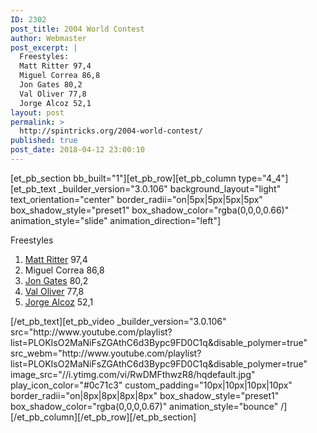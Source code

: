 ```yaml
---
ID: 2302
post_title: 2004 World Contest
author: Webmaster
post_excerpt: |
  Freestyles:
  Matt Ritter 97,4
  Miguel Correa 86,8
  Jon Gates 80,2
  Val Oliver 77,8
  Jorge Alcoz 52,1
layout: post
permalink: >
  http://spintricks.org/2004-world-contest/
published: true
post_date: 2018-04-12 23:00:10
---
```

[et_pb_section bb_built="1"][et_pb_row][et_pb_column type="4_4"][et_pb_text _builder_version="3.0.106" background_layout="light" text_orientation="center" border_radii="on|5px|5px|5px|5px" box_shadow_style="preset1" box_shadow_color="rgba(0,0,0,0.66)" animation_style="slide" animation_direction="left"]

Freestyles
<ol>
 	<li><a href="/category/spinners/matt-ritter">Matt Ritter</a> 97,4</li>
 	<li>Miguel Correa 86,8</li>
 	<li><a href="/category/spinners/j.gates">Jon Gates</a> 80,2</li>
 	<li><a href="/category/spinners/valerieyo7">Val Oliver</a> 77,8</li>
 	<li><a href="/category/spinners/ta0">Jorge Alcoz</a> 52,1</li>
</ol>
[/et_pb_text][et_pb_video _builder_version="3.0.106" src="http://www.youtube.com/playlist?list=PLOKIsO2MaNiFsZGAthC6d3Bypc9FD0C1q&amp;disable_polymer=true" src_webm="http://www.youtube.com/playlist?list=PLOKIsO2MaNiFsZGAthC6d3Bypc9FD0C1q&amp;disable_polymer=true" image_src="//i.ytimg.com/vi/RwDMFthwzR8/hqdefault.jpg" play_icon_color="#0c71c3" custom_padding="10px|10px|10px|10px" border_radii="on|8px|8px|8px|8px" box_shadow_style="preset1" box_shadow_color="rgba(0,0,0,0.67)" animation_style="bounce" /][/et_pb_column][/et_pb_row][/et_pb_section]